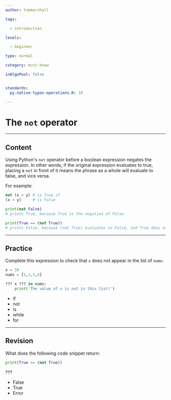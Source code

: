 ```yaml
---
author: tommarshall

tags:

  - introduction

levels:

  - beginner

type: normal

category: must-know

inAlgoPool: false


standards:
  py.native-types-operations.0: 10

---
```


# The `not` operator

---
## Content

Using Python's `not` operator before a boolean expression negates the expression. In other words, if the original expression evaluates to true, placing a `not` in front of it means the phrase as a whole will evaluate to false, and vice versa. 

For example:

```python
not (x > y) # is True if
(x > y)     # is False
```

```python
print(not False)
# prints True, because True is the negation of False

print(True == (not True))
# prints False, because (not True) evaluates to False, and True does not equal False
```

--- 
## Practice

Complete this expression to check that `x` does not appear in the list of `nums`:

```python
x = 10
nums = [1,2,3,4]

??? x ??? in nums:
    print('The value of x is not in this list!')
```

* if
* not
* is
* while
* for

---
## Revision

What does the following code snippet return:

```python
print(True == (not True))
```
???


* False
* True
* Error
